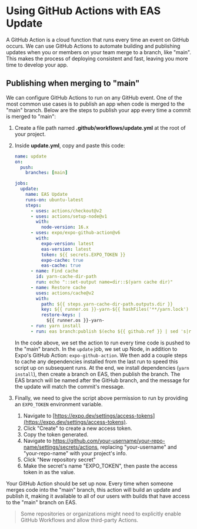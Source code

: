 # Using GitHub Actions with EAS Update

A GitHub Action is a cloud function that runs every time an event on GitHub occurs. We can use GitHub Actions to automate building and publishing updates when you or members on your team merge to a branch, like "main". This makes the process of deploying consistent and fast, leaving you more time to develop your app.

## Publishing when merging to "main"

We can configure GitHub Actions to run on any GitHub event. One of the most common use cases is to publish an app when code is merged to the "main" branch. Below are the steps to publish your app every time a commit is merged to "main":

1. Create a file path named **.github/workflows/update.yml** at the root of your project.
2. Inside **update.yml**, copy and paste this code:

   ```yaml
   name: update
   on:
     push:
       branches: [main]

   jobs:
     update:
       name: EAS Update
       runs-on: ubuntu-latest
       steps:
         - uses: actions/checkout@v2
         - uses: actions/setup-node@v1
           with:
             node-version: 16.x
         - uses: expo/expo-github-action@v6
           with:
             expo-version: latest
             eas-version: latest
             token: ${{ secrets.EXPO_TOKEN }}
             expo-cache: true
             eas-cache: true
         - name: Find cache
           id: yarn-cache-dir-path
           run: echo "::set-output name=dir::$(yarn cache dir)"
         - name: Restore cache
           uses: actions/cache@v2
           with:
             path: ${{ steps.yarn-cache-dir-path.outputs.dir }}
             key: ${{ runner.os }}-yarn-${{ hashFiles('**/yarn.lock') }}
             restore-keys: |
               ${{ runner.os }}-yarn-
         - run: yarn install
         - run: eas branch:publish $(echo ${{ github.ref }} | sed 's|refs/heads/||') --message "${{ github.event.head_commit.message }}"
   ```

   In the code above, we set the action to run every time code is pushed to the "main" branch. In the `update` job, we set up Node, in addition to Expo's GitHub Action: `expo-github-action`. We then add a couple steps to cache any dependencies installed from the last run to speed this script up on subsequent runs. At the end, we install dependencies (`yarn install`), then create a branch on EAS, then publish the branch. The EAS branch will be named after the GitHub branch, and the message for the update will match the commit's message.

3. Finally, we need to give the script above permission to run by providing an `EXPO_TOKEN` environment variable.
   1. Navigate to [https://expo.dev/settings/access-tokens](https://expo.dev/settings/access-tokens).
   2. Click "Create" to create a new access token.
   3. Copy the token generated.
   4. Navigate to https://github.com/your-username/your-repo-name/settings/secrets/actions, replacing "your-username" and "your-repo-name" with your project's info.
   5. Click "New repository secret"
   6. Make the secret's name "EXPO_TOKEN", then paste the access token in as the value.

Your GitHub Action should be set up now. Every time when someone merges code into the "main" branch, this action will build an update and publish it, making it available to all of our users with builds that have access to the "main" branch on EAS.

> Some repositories or organizations might need to explicitly enable GitHub Workflows and allow third-party Actions.
